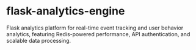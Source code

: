 # flask-analytics-engine
Flask analytics platform for real-time event tracking and user behavior analytics, featuring Redis-powered performance, API authentication, and scalable data processing.
